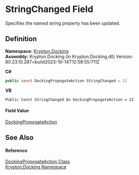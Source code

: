 # StringChanged Field


Specifies the named string property has been updated.



## Definition
**Namespace:** <a href="98399376-cf41-9454-4b4d-4fab2ca20bc7.md">Krypton.Docking</a>  
**Assembly:** Krypton.Docking (in Krypton.Docking.dll) Version: 80.23.10.287+build2023-10-14T12:58:55:711Z

**C#**
``` C#
public const DockingPropogateAction StringChanged = 22
```
**VB**
``` VB
Public Const StringChanged As DockingPropogateAction = 22
```



#### Field Value
<a href="7f54ea85-3f61-4ec0-2801-456b9b81d82e.md">DockingPropogateAction</a>

## See Also


#### Reference
<a href="7f54ea85-3f61-4ec0-2801-456b9b81d82e.md">DockingPropogateAction Class</a>  
<a href="98399376-cf41-9454-4b4d-4fab2ca20bc7.md">Krypton.Docking Namespace</a>  
